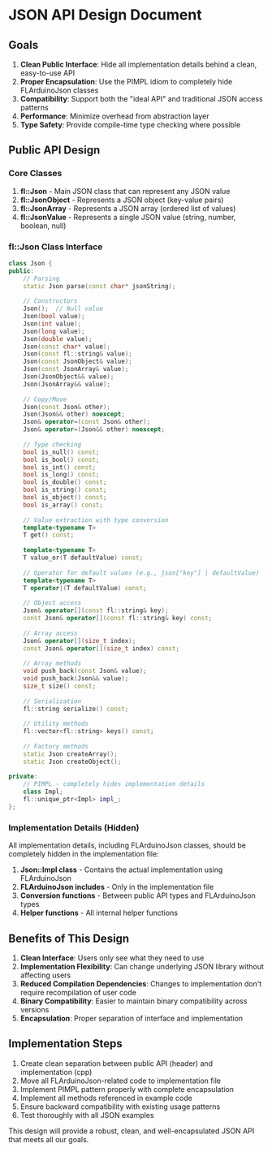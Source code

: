 # JSON API Design Document

## Goals

1. **Clean Public Interface**: Hide all implementation details behind a clean, easy-to-use API
2. **Proper Encapsulation**: Use the PIMPL idiom to completely hide FLArduinoJson classes
3. **Compatibility**: Support both the "ideal API" and traditional JSON access patterns
4. **Performance**: Minimize overhead from abstraction layer
5. **Type Safety**: Provide compile-time type checking where possible

## Public API Design

### Core Classes

1. **fl::Json** - Main JSON class that can represent any JSON value
2. **fl::JsonObject** - Represents a JSON object (key-value pairs)
3. **fl::JsonArray** - Represents a JSON array (ordered list of values)
4. **fl::JsonValue** - Represents a single JSON value (string, number, boolean, null)

### fl::Json Class Interface

```cpp
class Json {
public:
    // Parsing
    static Json parse(const char* jsonString);
    
    // Constructors
    Json();  // Null value
    Json(bool value);
    Json(int value);
    Json(long value);
    Json(double value);
    Json(const char* value);
    Json(const fl::string& value);
    Json(const JsonObject& value);
    Json(const JsonArray& value);
    Json(JsonObject&& value);
    Json(JsonArray&& value);
    
    // Copy/Move
    Json(const Json& other);
    Json(Json&& other) noexcept;
    Json& operator=(const Json& other);
    Json& operator=(Json&& other) noexcept;
    
    // Type checking
    bool is_null() const;
    bool is_bool() const;
    bool is_int() const;
    bool is_long() const;
    bool is_double() const;
    bool is_string() const;
    bool is_object() const;
    bool is_array() const;
    
    // Value extraction with type conversion
    template<typename T>
    T get() const;
    
    template<typename T>
    T value_or(T defaultValue) const;
    
    // Operator for default values (e.g., json["key"] | defaultValue)
    template<typename T>
    T operator|(T defaultValue) const;
    
    // Object access
    Json& operator[](const fl::string& key);
    const Json& operator[](const fl::string& key) const;
    
    // Array access
    Json& operator[](size_t index);
    const Json& operator[](size_t index) const;
    
    // Array methods
    void push_back(const Json& value);
    void push_back(Json&& value);
    size_t size() const;
    
    // Serialization
    fl::string serialize() const;
    
    // Utility methods
    fl::vector<fl::string> keys() const;
    
    // Factory methods
    static Json createArray();
    static Json createObject();
    
private:
    // PIMPL - completely hides implementation details
    class Impl;
    fl::unique_ptr<Impl> impl_;
};
```

### Implementation Details (Hidden)

All implementation details, including FLArduinoJson classes, should be completely hidden in the implementation file:

1. **Json::Impl class** - Contains the actual implementation using FLArduinoJson
2. **FLArduinoJson includes** - Only in the implementation file
3. **Conversion functions** - Between public API types and FLArduinoJson types
4. **Helper functions** - All internal helper functions

## Benefits of This Design

1. **Clean Interface**: Users only see what they need to use
2. **Implementation Flexibility**: Can change underlying JSON library without affecting users
3. **Reduced Compilation Dependencies**: Changes to implementation don't require recompilation of user code
4. **Binary Compatibility**: Easier to maintain binary compatibility across versions
5. **Encapsulation**: Proper separation of interface and implementation

## Implementation Steps

1. Create clean separation between public API (header) and implementation (cpp)
2. Move all FLArduinoJson-related code to implementation file
3. Implement PIMPL pattern properly with complete encapsulation
4. Implement all methods referenced in example code
5. Ensure backward compatibility with existing usage patterns
6. Test thoroughly with all JSON examples

This design will provide a robust, clean, and well-encapsulated JSON API that meets all our goals.
